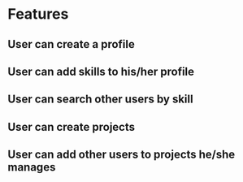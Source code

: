 # Features

## User can create a profile

## User can add skills to his/her profile

## User can search other users by skill

## User can create projects

## User can add other users to projects he/she manages
